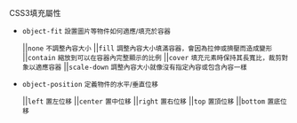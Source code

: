 CSS3填充屬性
- `object-fit` <small>設置圖片等物件如何適應/填充於容器</small>

	||`none` <small>不調整內容大小</small>
	||`fill` <small>調整內容大小填滿容器，會因為拉伸或擠壓而造成變形</small>
	||`contain` <small>縮放到可以在容器內完整顯示的比例</small>
	||`cover` <small>填充元素時保持其長寬比，裁剪對象以適應容器</small>
	||`scale-down` <small>調整內容大小就像沒有指定內容或包含內容一樣</small>

- `object-position` <small>定義物件的水平/垂直位移</small>

	||`left` <small>置左位移</small>
	||`center` <small>置中位移</small>
	||`right` <small>置右位移</small>
	||`top` <small>置頂位移</small>
	||`bottom` <small>置底位移</small>